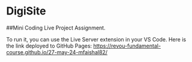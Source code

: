 # DigiSite

##Mini Coding Live Project Assignment.

To run it, you can use the Live Server extension in your VS Code.
Here is the link deployed to GitHub Pages: https://revou-fundamental-course.github.io/27-may-24-mfaishal82/
